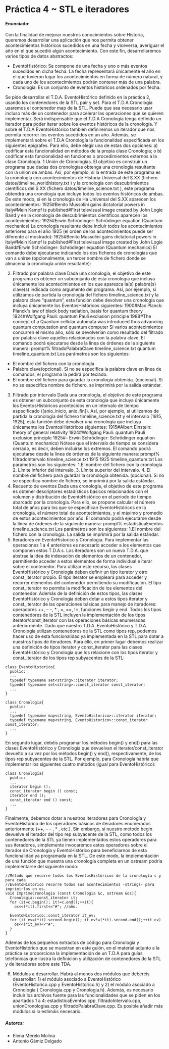 # Práctica 4 ~ STL e iteradores
#### Enunciado:
Con la finalidad de mejorar nuestros conocimientos sobre Historia, queremos desarrollar una
aplicación que nos permita obtener acontecimientos históricos sucedidos en una fecha y
viceversa, averiguar el año en el que sucedió algún acontecimiento. Con este fin,
desarrollaremos varios tipos de datos abstractos:
+ EventoHistórico: Se compone de una fecha y uno o más eventos sucedidos en dicha
fecha. La fecha representará únicamente el año en el que tuvieron lugar los
acontecimientos en forma de número natural, y cada uno de los acontecimientos
podrán contener más de una palabra.
+ Cronología: Es un conjunto de eventos históricos ordenados por fecha.

Se pide desarrollar el T.D.A. EventoHistórico definido en la práctica 2, usando los contenedores de la STL pair y
set.
Para el T.D.A Cronología usaremos el contenedor map de la STL. Puede
que sea necesario usar incluso más de un contenedor para acelerar las operaciones que se
quieren implementar.
Será indispensable que el T.D.A Cronología tenga definido un iterador para poder iterar
sobre los eventos históricos de la cronología. Y sobre el T.D.A EventoHistórico también
definiremos un iterador que nos permita recorrer los eventos sucedidos en un año.
Además, se implementará sobre el T.D.A Cronología la funcionalidad especificada en
los siguientes epígrafes. Para ello, debe elegir una de estas dos opciones: a) codificar esta
funcionalidad en métodos de la propia clase Cronología; o b) codificar esta funcionalidad en
funciones o procedimientos externos a la clase Cronología.
1.Unión de Cronologías.
El objetivo es construir un programa que dadas dos cronologías obtenga una cronología
resultante con la unión de ambas.
Así, por ejemplo, si la entrada de este programa es la cronología con acontecimientos de Historia
Universal del S.XX (fichero datos/timeline_worldhistory.txt ) y la cronología con descubrimientos
científicos del S.XX (fichero datos/timeline_science.txt ), este programa obtendrá una cronología
que incluye todos los eventos históricos de ambas. De
este modo, si en la cronología de Ha Universal del S.XX aparecen los acontecimientos:
1925#Benito Mussolini gains dictatorial powers in Italy#Mein Kampf is published#First televisual
image created by John Logie Baird
y en la cronología de descubrimientos científicos aparecen los acontecimientos:
1925#Erwin Schrödinger: Schrödinger equation (Quantum mechanics)
La cronología resultante debe incluir todos los acontecimientos anteriores para el año 1925 (el
orden de los acontecimientos puede ser diferente al mostrado):
1925#Benito Mussolini gains dictatorial powers in Italy#Mein Kampf is published#First televisual
image created by John Logie Baird#Erwin Schrödinger: Schrödinger equation (Quantum mechanics)
El comando debe ejecutarse indicando los dos ficheros de cronologías que van a unirse
(opcionalmente, un tercer nombre de fichero donde se almacena la cronología unión
resultante):

2. Filtrado por palabra clave
Dada una cronología, el objetivo de este programa es obtener un subconjunto de esta
cronología que incluya únicamente los acontecimientos en los que aparezca la(s) palabra(s)
clave(s) indicada como argumento del programa. Así, por ejemplo, si utilizamos de partida la
cronología del fichero timeline_science.txt y la palabra clave “quantum”, esta función debe
devolver una cronología que incluya únicamente los EventosHistóricos siguientes:
1900#Max Planck: Planck's law of black body radiation, basis for quantum theory
1924#Wolfgang Pauli: quantum Pauli exclusion principle
1988#The concept of a Quantum cellular automata was introduced thus advancing quantum
computation and quantum computer
Si varios acontecimientos concurren el mismo año, sólo se devolverían como resultado del
filtrado por palabra clave aquellos relacionados con la palabra clave.
El comando podrá ejecutarse desde la línea de órdenes de la siguiente manera:
prompt% filtradoPalabraClave timeline_science.txt quantum timeline_quantum.txt
Los parámetros son los siguientes:
+ El nombre del fichero con la cronología
+ Palabra clave(opcional). Si no se especifica la palabra clave en línea de comandos, el programa la pedirá
por teclado.
+ El nombre del fichero para guardar la cronología obtenida. (opcional). Si no se
especifica nombre de fichero, se imprimirá por la salida estándar.
3. Filtrado por intervalo
Dada una cronología, el objetivo de este programa es obtener un subconjunto de esta
cronología que incluya únicamente los EventosHistóricos acontecidos en un intervalo de
tiempo especificado ([anio_inicio, anio_fin]). Así, por ejemplo, si utilizamos de partida la
cronología del fichero timeline_science.txt y el intervalo [1915, 1925], esta función debe
devolver una cronología que incluya únicamente los EventosHistóricos siguientes:
1915#Albert Einstein: theory of general relativity
1924#Wolfgang Pauli: quantum Pauli exclusion principle
1925#– Erwin Schrödinger: Schrödinger equation (Quantum mechanics)
Nótese que el intervalo de tiempo se considera cerrado, es decir, deben incluirse los
extremos.
El comando podrá ejecutarse desde la línea de órdenes de la siguiente manera:
prompt% filtradoIntervalo timeline_science.txt 1915 1925 timeline_quantum.txt
Los parámetros son los siguientes: 1.El nombre del fichero con la cronología 2. Límite inferior
del intervalo. 3. Límite superior del intervalo. 4. El nombre del fichero para guardar la
cronología obtenida. (opcional). Si no se especifica nombre de fichero, se imprimirá por la
salida estándar.
4. Recuento de eventos
Dada una cronología, el objetivo de este programa es obtener descriptores estadísticos
básicos relacionados con el volumen y distribución de EventoHistórico en el periodo de
tiempo abarcado por la cronología. Para ello, se propone calcular el número total de años para
los que se especifican EventoHistóricos en la cronología, el número total de acontecimientos,
y el máximo y promedio de estos acontecimientos por año.
El comando podrá ejecutarse desde la línea de órdenes de la siguiente manera:
prompt% estadisticaEventos timeline_science.txt
Los parámetros son los siguientes: 1.El nombre del fichero con la cronología. La salida se
imprimirá por la salida estándar.
5. Iteradores en EventoHistorico y Cronologia.
Para implementar las operaciones 1 a 4 anteriores es necesario acceder a los elementos
que componen estos T.D.A.s. Los iteradores son un nuevo T.D.A. que abstrae la idea de
indexación de elementos de un contenedor, permitiendo acceder a estos elementos de forma
individual e iterar sobre el contenedor.
Para utilizar este recurso, las clases EventoHistórico y Cronología deben definir un tipo
iterator y otro const_iterator propio. El tipo iterator se empleará para acceder y recorrer
elementos del contenedor permitiendo su modificación. El tipo const_iterator no permite la
modificación de los elementos del contenedor. Además de la definición de estos tipos, las
clases EventoHistórico y Cronología deben dotar a estos tipos iterator y const_iterator de las
operaciones básicas para manejo de iteradores: operadores ++, – –, * , =, ==, !=, funciones begin y end.
Todos los tipos contenedores de la STL incluyen la implementación de los tipos
iterator/const_iterator con las operaciones básicas enumeradas anteriormente. Dado que
nuestro T.D.A. EventoHistórico y T.D.A Cronología utilizan contenedores de la STL como tipos
rep, podemos hacer uso de esta funcionalidad ya implementada en la STL para dotar a
nuestros tipos de iteradores. Para ello, en primer lugar debemos realizar una definición de
tipos iterator y const_iterator para las clases EventoHistórico y Cronología que los
relacione con los tipos iterator y const_iterator de los tipos rep subyacentes de la STL:
~~~
class EventoHistorico{
  public:
  ...
  typedef typename set<string>::iterator iterator;
  typedef typename set<string>::const_iterator const_iterator;
  ...
}

class Cronologia{
  public:
  ...
  typedef typename map<string, EventoHistorico>::iterator iterator;
  typedef typename map<string, EventoHistorico>::const_iterator const_iterator;
  ...
}
~~~
En segundo lugar, debéis programar los métodos begin() y end() para las clases
EventoHistórico y Cronología que devuelvan el iterator/const_iterator devuelto a su vez por
los métodos begin() y end(), respectivamente, de los tipos rep subyacentes de la STL. Por
ejemplo, para Cronología habría que implementar los siguientes cuatro métodos (igual para
EventoHistórico):
~~~
class Cronología{
  public:
  ...
  iterator begin ();
  const_iterator begin () const;
  iterator end ();
  const_iterator end () const;
  ...
}
~~~
Finalmente, debemos dotar a nuestros iteradores para Cronología y EventoHistórico de los
operadores básicos de iteradores enumerados anteriormente (++, – – , * , etc.). Sin embargo,
si nuestro método begin devuelve el iterador del tipo rep subyacente de la STL, como todos
los contenedores de la STL ya tienen implementados estos operadores para sus iteradores,
simplemente invocaremos estos operadores sobre el iterador de Cronología y EventoHistórico
para beneficiarnos de esta funcionalidad ya programada en la STL.
De este modo, la implementación de una función que muestra una cronología completa en un
ostream podría implementarse del siguiente modo:
~~~
//Método que recorre todos los EventosHistóricos de la cronología c y para cada
//EventoHistorico recorre todos sus acontecimientos -strings- para imprimirlos en os.
void ImprimeCronologia (const Cronologia &c, ostream &os){
  Cronologia::const_iterator it;
  for (it=c.begin(); it!=c.end();++it){
    os<<(*it).first<<"#"; //año.

  EventoHistorico::const_iterator it_ev;
  for (it_ev=(*it).second.begin(); it_ev!=(*it).second.end();++it_ev)
    os<<(*it_ev)<<"#";
  }
}
~~~
Además de los pequeños extractos de código para Cronología y EventoHistórico que se muestran en
este guión, en el material adjunto a la práctica se proporciona la implementación de un T.D.A para
guías telefónicas que ilustra la definición y utilización de contenedores de la STL y de iteradores
sobre este TDA.

6. Módulos a desarrollar.
Habrá al menos dos módulos que deberéis desarrollar: 1) el módulo asociado a
EventoHistórico (EventoHistorico.cpp y EventoHistorico.h) y 2) el módulo asociado a
Cronología ( Cronologia.cpp y Cronologia.h). Además, es necesario incluir los archivos fuente
para las funcionalidades que se piden en los apartados 1 a 4: estadisticaEventos.cpp,
filtradoIntervalo.cpp, unionCronologias.cpp y filtradoPalabraClave.cpp. Es posible añadir más
módulos si lo estimáis necesario.

##### Autores:
* Elena Merelo Molina
* Antonio Gámiz Delgado
